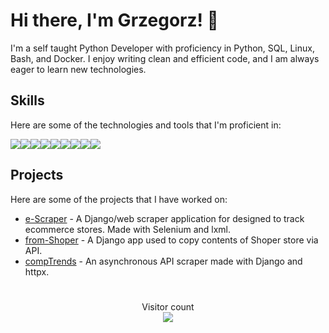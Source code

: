 # Hi there, I'm Grzegorz! 👋

I'm a self taught Python Developer with proficiency in Python, SQL, Linux, Bash, and Docker. I enjoy writing clean and efficient code, and I am always eager to learn new technologies.

## Skills

Here are some of the technologies and tools that I'm proficient in:

<img src="https://img.icons8.com/color/48/000000/python.png"/><img src="https://img.icons8.com/color/48/000000/sql.png"/><img src="https://img.icons8.com/color/48/000000/linux.png"/><img src="https://img.icons8.com/plasticine/48/000000/bash.png"/><img src="https://img.icons8.com/color/48/000000/docker.png"/><img src="https://img.icons8.com/ios-filled/50/000000/selenium-test-automation.png"/><img src="https://img.icons8.com/color/48/000000/django.png"/><img src="https://img.icons8.com/color/48/000000/html-5.png"/><img src="https://img.icons8.com/color/48/000000/css3.png"/>


## Projects

Here are some of the projects that I have worked on:

- [e-Scraper](https://github.com/sbtah/e-Scraper) - A Django/web scraper application for designed to track ecommerce stores. Made with Selenium and lxml.
- [from-Shoper](https://github.com/sbtah/from-Shoper) - A Django app used to copy contents of Shoper store via API.
- [compTrends](https://github.com/sbtah/compTrends) - An asynchronous API scraper made with Django and httpx.

#
<p align="center" dir="auto"> 
  Visitor count<br>
  <a target="_blank" rel="noopener noreferrer nofollow" href="https://camo.githubusercontent.com/7bc221c3fabcb004c2efbf94ab38dc9e58a6785a511d607eba89f7ad99703ac0/68747470733a2f2f70726f66696c652d636f756e7465722e676c697463682e6d652f6f72617365707437372f636f756e742e737667"><img src="https://camo.githubusercontent.com/7bc221c3fabcb004c2efbf94ab38dc9e58a6785a511d607eba89f7ad99703ac0/68747470733a2f2f70726f66696c652d636f756e7465722e676c697463682e6d652f6f72617365707437372f636f756e742e737667" data-canonical-src="https://profile-counter.glitch.me/sbtah/count.svg" style="max-width: 100%;"></a>
</p>
